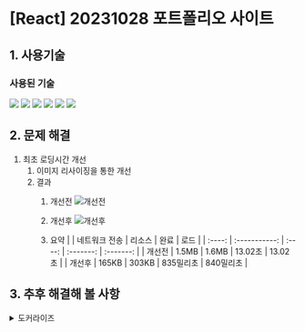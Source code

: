 # [React] 20231028 포트폴리오 사이트
## 1. 사용기술
### 사용된 기술
<img src="https://img.shields.io/badge/Vite-646CFF?style=flat-square&logo=vite&logoColor=white"> <img src="https://img.shields.io/badge/React-61DAFB?style=flat-square&logo=react&logoColor=black"> <img src="https://img.shields.io/badge/JavaScript-F7DF1E?style=flat-square&logo=javascript&logoColor=black">   <img src="https://img.shields.io/badge/styled_components-DB7093?style=flat-square&logo=styledcomponents&logoColor=white"> <img src="https://img.shields.io/badge/zustand-999999?style=flat-square&logo=react&logoColor=black"> <img src="https://img.shields.io/badge/Netlify-00C7B7?style=flat-square&logo=Netlify&logoColor=black">

## 2. 문제 해결
 1. 최초 로딩시간 개선
      1. 이미지 리사이징을 통한 개선
      2. 결과
         1. 개선전
         ![개선전](https://github.com/audrhks29/portfolio/assets/130128690/7c849dd3-f7a0-422a-adb0-cc310e3e5e20)
         
         2. 개선후
         ![개선후](https://github.com/audrhks29/portfolio/assets/130128690/a48b30ff-8222-40aa-97f3-fbf9e8397fb1)

         3. 요약
            |        | 네트워크 전송 | 리소스 |   완료    |   로드    |
            | :----: | :-----------: | :----: | :-------: | :-------: |
            | 개선전 |     1.5MB     | 1.6MB  |  13.02초  |  13.02초  |
            | 개선후 |     165KB     | 303KB  | 835밀리초 | 840밀리초 |
            
## 3. 추후 해결해 볼 사항
 <details>
<summary>도커라이즈</summary>
<div markdown="1">       

### 1. Dockerfile
  ```js
    FROM node:20.9.0 as build

    WORKDIR /app

    COPY yarn.lock .
    COPY package.json ./package.json

    RUN yarn install

    COPY . ./

    RUN yarn build

    FROM nginx:1.25.3-alpine as start

    COPY ./nginx/nginx.conf /etc/nginx/conf.d/nginx.conf
    COPY --from=build /app/dist /usr/share/nginx/html

    EXPOSE 80

    ENTRYPOINT ["nginx", "-g", "daemon off;"]
  ```
### 2. nginx.conf
  ```js
    server {
      listen 80;
      server_name localhost;

      location / {
        root /usr/share/nginx/html;
        index index.html;
        try_files $uri $uri/ /index.html;
      }
    }
  ```
### 3. DockerHub에 이미지 push
![image](https://github.com/audrhks29/portfolio/assets/130128690/9f31b160-74a7-41bd-b961-c40227023b6d)
### 4. Google Cloud Run
![image](https://github.com/audrhks29/portfolio/assets/130128690/00c2bb92-9579-4768-8655-1331ddb9e115)
 <pre>Revision 'portfolio-00001-zbm' is not ready and cannot serve traffic. The user-provided container failed to start and listen on the port defined provided by the PORT=8080 environment variable. Logs for this revision might contain more information. Logs URL: Cloud Logging 열기  For more troubleshooting guidance, see https://cloud.google.com/run/docs/troubleshooting#container-failed-to-start</pre> 라는 오류가 발생

</div>
</details>